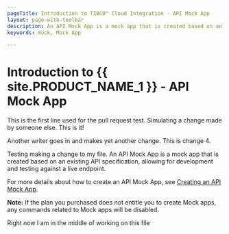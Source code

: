```yaml
---
pageTitle: Introduction to TIBCO™ Cloud Integration - API Mock App
layout: page-with-toolbar
description: An API Mock App is a mock app that is created based on an existing API specification, allowing for development and testing against a live endpoint.
keywords: mock, Mock App

---
```


# Introduction to {{ site.PRODUCT_NAME_1 }} - API Mock App

This is the first line used for the pull request test. 
Simulating a change made by someone else. This is it!


Another writer goes in and makes yet another change. This is change 4. 

Testing making a change to my file. 
An API Mock App is a mock app that is created based on an existing API specification, allowing for development and testing against a live endpoint.

For more details about how to create an API Mock App, see [Creating an API Mock App](./creatingMockApp/index.html).

**Note:** If the plan you purchased does not entitle you to create Mock apps, any commands related to Mock apps will be disabled. 

Right now I am in the middle of working on this file
